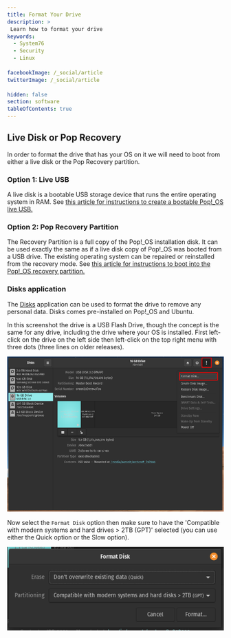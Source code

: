 ```yaml
---
title: Format Your Drive
description: >
 Learn how to format your drive
keywords:
  - System76
  - Security
  - Linux

facebookImage: /_social/article
twitterImage: /_social/article

hidden: false
section: software
tableOfContents: true
---
```


<!--
- Document Version: 1.0.0
- Date: (8-27-2020)
- Author: Aaron Honeycutt
- Contributing Editor(s): Nathaniel Warburton
-->

## Live Disk or Pop Recovery

In order to format the drive that has your OS on it we will need to boot from either a live disk or the Pop Recovery partition.

### Option 1: Live USB

A live disk is a bootable USB storage device that runs the entire operating system in RAM. See [this article for instructions to create a bootable Pop!\_OS live USB.](/articles/live-disk/)

### Option 2: Pop Recovery Partition

The Recovery Partition is a full copy of the Pop!_OS installation disk. It can be used exactly the same as if a live disk copy of Pop!_OS was booted from a USB drive. The existing operating system can be repaired or reinstalled from the recovery mode. See [this article for instructions to boot into the Pop!\_OS recovery partition.](/articles/pop-recovery/)

### Disks application

The <u>Disks</u> application can be used to format the drive to remove any personal data. Disks comes pre-installed on Pop!\_OS and Ubuntu.

In this screenshot the drive is a USB Flash Drive, though the concept is the same for any drive, including the drive where your OS is installed. First left-click on the drive on the left side then left-click on the top right menu with three dots (three lines on older releases).

![Disks](/images/format-drive/disks-format-disk.png)

Now select the `Format Disk` option then make sure to have the 'Compatible with modern systems and hard drives > 2TB (GPT)' selected (you can use either the Quick option or the Slow option).

![Disks](/images/format-drive/disks-format-disk2.png)
